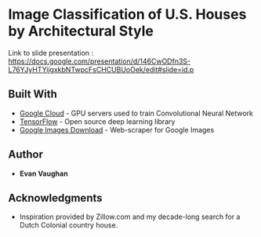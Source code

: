 # Image Classification of U.S. Houses by Architectural Style

Link to slide presentation :
https://docs.google.com/presentation/d/146CwODfn3S-L76YJyHTYijgxkbNTwpcFsCHCUBUoOek/edit#slide=id.p

## Built With

* [Google Cloud](https://cloud.google.com/) - GPU servers used to train Convolutional Neural Network
* [TensorFlow](https://github.com/tensorflow/tensorflow) - Open source deep learning library
* [Google Images Download](https://github.com/hardikvasa/google-images-download) - Web-scraper for Google Images

## Author

* **Evan Vaughan**

## Acknowledgments

* Inspiration provided by Zillow.com and my decade-long search for a Dutch Colonial country house.
